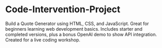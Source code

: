 # Code-Intervention-Project
Build a Quote Generator using HTML, CSS, and JavaScript. Great for beginners learning web development basics. Includes starter and completed versions, plus a bonus OpenAI demo to show API integration. Created for a live coding workshop.
